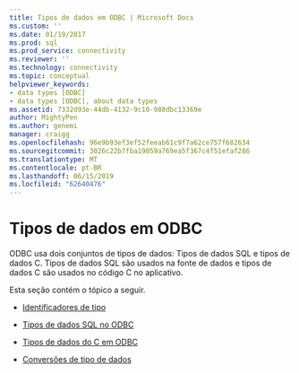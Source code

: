 ```yaml
---
title: Tipos de dados em ODBC | Microsoft Docs
ms.custom: ''
ms.date: 01/19/2017
ms.prod: sql
ms.prod_service: connectivity
ms.reviewer: ''
ms.technology: connectivity
ms.topic: conceptual
helpviewer_keywords:
- data types [ODBC]
- data types [ODBC], about data types
ms.assetid: 7332d93e-44db-4132-9c10-988dbc13369e
author: MightyPen
ms.author: genemi
manager: craigg
ms.openlocfilehash: 96e9b93ef3ef52feeab61c9f7a62ce757f682634
ms.sourcegitcommit: 3026c22b7fba19059a769ea5f367c4f51efaf286
ms.translationtype: MT
ms.contentlocale: pt-BR
ms.lasthandoff: 06/15/2019
ms.locfileid: "62640476"
---
```

# <a name="data-types-in-odbc"></a>Tipos de dados em ODBC
ODBC usa dois conjuntos de tipos de dados: Tipos de dados SQL e tipos de dados C. Tipos de dados SQL são usados na fonte de dados e tipos de dados C são usados no código C no aplicativo.  
  
 Esta seção contém o tópico a seguir.  
  
-   [Identificadores de tipo](../../../odbc/reference/develop-app/type-identifiers.md)  
  
-   [Tipos de dados SQL no ODBC](../../../odbc/reference/develop-app/sql-data-types-in-odbc.md)  
  
-   [Tipos de dados do C em ODBC](../../../odbc/reference/develop-app/c-data-types-in-odbc.md)  
  
-   [Conversões de tipo de dados](../../../odbc/reference/develop-app/data-type-conversions.md)
